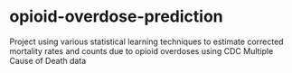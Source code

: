 # opioid-overdose-prediction
Project using various statistical learning techniques to estimate corrected mortality rates and counts due to opioid overdoses using CDC Multiple Cause of Death data
